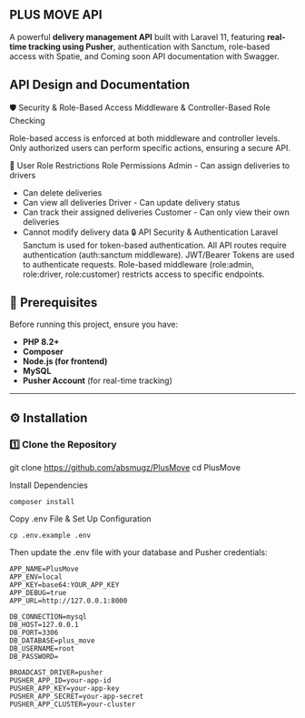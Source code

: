 ## PLUS MOVE API

A powerful **delivery management API** built with Laravel 11, featuring **real-time tracking using Pusher**, authentication with Sanctum, role-based access with Spatie, and Coming soon API documentation with Swagger.

## API Design and Documentation

🛡️ Security & Role-Based Access
Middleware & Controller-Based Role Checking

Role-based access is enforced at both middleware and controller levels.
Only authorized users can perform specific actions, ensuring a secure API.

👤 User Role Restrictions
Role	Permissions
Admin	- Can assign deliveries to drivers
- Can delete deliveries
- Can view all deliveries
Driver	- Can update delivery status
- Can track their assigned deliveries
Customer	- Can only view their own deliveries
- Cannot modify delivery data
🔒 API Security & Authentication
Laravel Sanctum is used for token-based authentication.
All API routes require authentication (auth:sanctum middleware).
JWT/Bearer Tokens are used to authenticate requests.
Role-based middleware (role:admin, role:driver, role:customer) restricts access to specific endpoints.


## **📌 Prerequisites**
Before running this project, ensure you have:
- **PHP 8.2+**
- **Composer**
- **Node.js (for frontend)**
- **MySQL**
- **Pusher Account** (for real-time tracking)

---

## **⚙️ Installation**
### **1️⃣ Clone the Repository**

git clone https://github.com/absmugz/PlusMove
cd PlusMove

Install Dependencies

```
composer install
```

Copy .env File & Set Up Configuration

```
cp .env.example .env
```

Then update the .env file with your database and Pusher credentials:

```
APP_NAME=PlusMove
APP_ENV=local
APP_KEY=base64:YOUR_APP_KEY
APP_DEBUG=true
APP_URL=http://127.0.0.1:8000

DB_CONNECTION=mysql
DB_HOST=127.0.0.1
DB_PORT=3306
DB_DATABASE=plus_move
DB_USERNAME=root
DB_PASSWORD=

BROADCAST_DRIVER=pusher
PUSHER_APP_ID=your-app-id
PUSHER_APP_KEY=your-app-key
PUSHER_APP_SECRET=your-app-secret
PUSHER_APP_CLUSTER=your-cluster
```